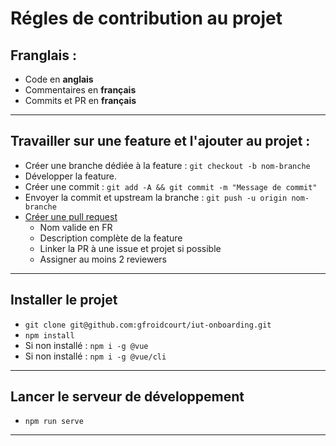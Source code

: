 # Régles de contribution au projet


## Franglais :

- Code en **anglais**
- Commentaires en **français**
- Commits et PR en **français**

***
## Travailler sur une feature et l'ajouter au projet :

- Créer une branche dédiée à la feature : ```git checkout -b nom-branche```
- Développer la feature.
- Créer une commit : ```git add -A && git commit -m "Message de commit"```
- Envoyer la commit et upstream la branche : ```git push -u origin nom-branche```
- [Créer une pull request](https://github.com/git-poule/ndi/pulls)
    - Nom valide en FR
    - Description complète de la feature
    - Linker la PR à une issue et projet si possible
    - Assigner au moins 2 reviewers

***
## Installer le projet

- ```git clone git@github.com:gfroidcourt/iut-onboarding.git```
- ```npm install```
- Si non installé : ```npm i -g @vue```
- Si non installé : ```npm i -g @vue/cli```

***
## Lancer le serveur de développement

- ```npm run serve```
***